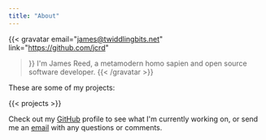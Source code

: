 ```yaml
---
title: "About"
---
```


{{< gravatar
email="james@twiddlingbits.net"
link="https://github.com/jcrd"
>}}
I'm James Reed, a metamodern homo sapien and open source software developer.
{{< /gravatar >}}

These are some of my projects:

{{< projects >}}

Check out my [GitHub][github] profile to see what I'm currently working on,
or send me an [email][email] with any questions or comments.

[github]: https://github.com/jcrd
[email]: mailto:james@twiddlingbits.net
